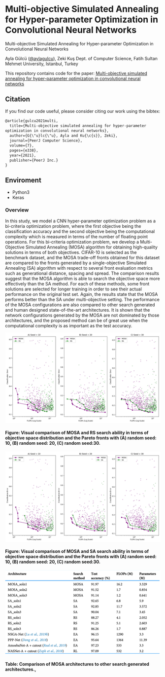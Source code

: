 # Multi-objective Simulated Annealing for Hyper-parameter Optimization in Convolutional Neural Networks
Multi-objective Simulated Annealing for Hyper-parameter Optimization in Convolutional Neural Networks

Ayla Gülcü ([@aylagulcu]), Zeki Kuş
Dept. of Computer Science, Fatih Sultan Mehmet University, Istanbul, Turkey

This repository contains code for the paper: [Multi-objective simulated annealing for hyper-parameter optimization in convolutional neural networks](https://peerj.com/articles/cs-338/)

## Citation
If you find our code useful, please consider citing our work using the bibtex:
```
@article{gulcu2021multi,
  title={Multi-objective simulated annealing for hyper-parameter optimization in convolutional neural networks},
  author={G{\"u}lc{\"u}, Ayla and Ku{\c{s}}, Zeki},
  journal={PeerJ Computer Science},
  volume={7},
  pages={e338},
  year={2021},
  publisher={PeerJ Inc.}
}
```

## Enviroment
 - Python3
 - Keras

### Overview

In this study, we model a CNN hyper-parameter optimization problem as a bi-criteria optimization problem, where the first objective being the classification accuracy and the second objective being the computational complexity which is measured in terms of the number of floating point operations. For this bi-criteria optimization problem, we develop a Multi-Objective Simulated Annealing (MOSA) algorithm for obtaining high-quality solutions in terms of both objectives. CIFAR-10 is selected as the benchmark dataset, and the MOSA trade-off fronts obtained for this dataset are compared to the fronts generated by a single-objective Simulated Annealing (SA) algorithm with respect to several front evaluation metrics such as generational distance, spacing and spread. The comparison results suggest that the MOSA algorithm is able to search the objective space more effectively than the SA method. For each of these methods, some front solutions are selected for longer training in order to see their actual performance on the original test set. Again, the results state that the MOSA performs better than the SA under multi-objective setting. The performance of the MOSA configurations are also compared to other search generated and human designed state-of-the-art architectures. It is shown that the network configurations generated by the MOSA are not dominated by those architectures, and the proposed method can be of great use when the computational complexity is as important as the test accuracy.

![](https://github.com/zekikus/MOSA-cnn-hyperparams-optimization/blob/master/images/mosa_vs_rs.jpg)

#### Figure: Visual comparison of MOSA and RS search ability in terms of objective space distribution and the Pareto fronts with (A) random seed: 10, (B) random seed: 20, (C) random seed:30.

![](https://github.com/zekikus/MOSA-cnn-hyperparams-optimization/blob/master/images/mosa_vs_sa.jpg)

#### Figure: Visual comparison of MOSA and SA search ability in terms of objective space distribution and the Pareto fronts with (A) random seed: 10, (B) random seed: 20, (C) random seed:30.

![](https://github.com/zekikus/MOSA-cnn-hyperparams-optimization/blob/master/images/results_table.png)

#### Table: Comparison of MOSA architectures to other search generated architectures.,

[@aylagulcu]: https://github.com/aylagulcu
